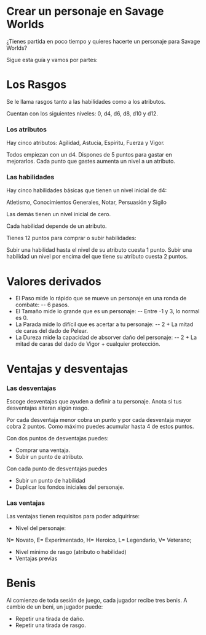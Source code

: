 
Crear un personaje en Savage Worlds
===================================

¿Tienes partida en poco tiempo y quieres hacerte un personaje para Savage Worlds?


Sigue esta guía y vamos por partes:


# Los Rasgos


Se le llama rasgos tanto a las habilidades como a los atributos.

Cuentan con los siguientes niveles: 0, d4, d6, d8, d10 y d12.

### Los atributos

Hay cinco atributos: Agilidad, Astucia, Espíritu, Fuerza y Vigor.

Todos empiezan con un d4.
Dispones de 5 puntos para gastar en mejorarlos.
Cada punto que gastes aumenta un nivel a un atributo. 


### Las habilidades

Hay cinco habilidades básicas que tienen un nivel inicial de d4:

Atletismo, Conocimientos Generales, Notar, Persuasión y Sigilo

Las demás tienen un nivel inicial de cero. 

Cada habilidad depende de un atributo. 

Tienes 12 puntos para comprar o subir habilidades:

Subir una habilidad hasta el nivel de su atributo cuesta 1 punto.
Subir una habilidad un nivel por encima del que tiene su atributo cuesta 2 puntos.


# Valores derivados

 - El Paso mide lo rápido que se mueve un personaje en una ronda de combate: 
 --    6 pasos. 
 - El Tamaño mide lo grande que es un personaje:
 --    Entre -1 y 3, lo normal es 0. 
 - La Parada mide lo difícil que es acertar a tu personaje:
 --    2 + La mitad de caras del dado de Pelear.
 - La Dureza mide la capacidad de absorver daño del personaje:
 --    2 + La mitad de caras del dado de Vigor + cualquier protección.


# Ventajas y desventajas

### Las desventajas

Escoge desventajas que ayuden a definir a tu personaje.
Anota si tus desventajas alteran algún rasgo.

Por cada desventaja menor cobra un punto y por cada desventaja mayor cobra 2 puntos. 
Como máximo puedes acumular hasta 4 de estos puntos. 

Con dos puntos de desventajas puedes: 
 - Comprar una ventaja.
 - Subir un punto de atributo.

Con cada punto de desventajas puedes
 - Subir un punto de habilidad
 - Duplicar los fondos iniciales del personaje.

### Las ventajas

Las ventajas tienen requisitos para poder adquirirse: 
- Nivel del personaje: 

N= Novato, E= Experimentado, H= Heroico, L= Legendario, V= Veterano;

- Nivel mínimo de rasgo (atributo o habilidad)
- Ventajas previas


# Benis

Al comienzo de toda sesión de juego, cada jugador recibe tres benis.
A cambio de un beni, un jugador puede: 
 - Repetir una tirada de daño.
 - Repetir una tirada de rasgo.













